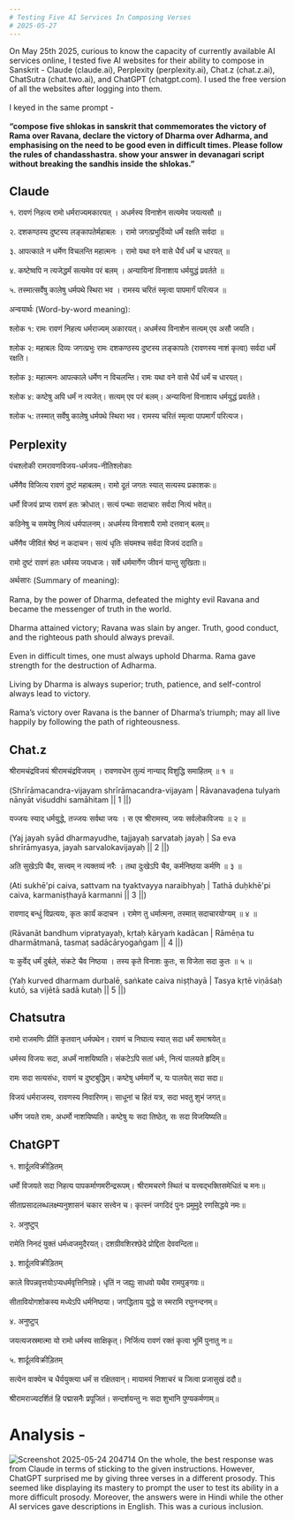 ```yaml
---
# Testing Five AI Services In Composing Verses
# 2025-05-27
---
```

On May 25th 2025, curious to know the capacity of currently available AI services online, I tested five AI websites for their ability to compose in Sanskrit - Claude (claude.ai), Perplexity (perplexity.ai), Chat.z (chat.z.ai), ChatSutra (chat.two.ai), and ChatGPT (chatgpt.com). I used the free version of all the websites after logging into them.<br>  
I keyed in the same prompt -<br>  
**“compose five shlokas in sanskrit that commemorates the victory of Rama over Ravana, declare the victory of Dharma over Adharma, and emphasising on the need to be good even in difficult times. Please follow the rules of chandasshastra. show your answer in devanagari script without breaking the sandhis inside the shlokas.”**
## Claude
१. रावणं निहत्य रामो धर्मराज्यमकारयत् ।  अधर्मस्य विनाशेन सत्यमेव जयत्यसौ ॥<br>  
२. दशकण्ठस्य दुष्टस्य लङ्कापतेर्महाबलः ।  रामो जगत्प्रभुर्दिव्यो धर्मं रक्षति सर्वदा ॥<br>  
३. आपत्काले न धर्मेण विचलन्ति महात्मनः ।  रामो यथा वने वासे धैर्यं धर्मं च धारयत् ॥<br>  
४. कष्टेष्वपि न त्यजेद्धर्मं सत्यमेव परं बलम् ।  अन्यायिनां विनाशाय धर्मयुद्धं प्रवर्तते ॥<br>  
५. तस्मात्सर्वेषु कालेषु धर्मपथे स्थिरा भव ।  रामस्य चरितं स्मृत्वा पापमार्गं परित्यज ॥<br>  
अन्वयार्थः (Word-by-word meaning):<br>  
श्लोक १: रामः रावणं निहत्य धर्मराज्यम् अकारयत्। अधर्मस्य विनाशेन सत्यम् एव असौ जयति।<br>  
श्लोक २: महाबलः दिव्यः जगत्प्रभुः रामः दशकण्ठस्य दुष्टस्य लङ्कापतेः (रावणस्य नाशं कृत्वा) सर्वदा धर्मं रक्षति।<br>  
श्लोक ३: महात्मनः आपत्काले धर्मेण न विचलन्ति। रामः यथा वने वासे धैर्यं धर्मं च धारयत्।<br>  
श्लोक ४: कष्टेषु अपि धर्मं न त्यजेत्। सत्यम् एव परं बलम्। अन्यायिनां विनाशाय धर्मयुद्धं प्रवर्तते।<br>  
श्लोक ५: तस्मात् सर्वेषु कालेषु धर्मपथे स्थिरा भव। रामस्य चरितं स्मृत्वा पापमार्गं परित्यज।<br>  
## Perplexity
पंचश्लोकी रामरावणविजय-धर्मजय-नीतिश्लोकाः<br>  
धर्मेणैव विजित्य रावणं दुष्टं महाबलम्। रामो दूतं जगतः स्यात् सत्यस्य प्रकाशकः॥<br>  
धर्मो विजयं प्राप्य रावणं हतः क्रोधात्। सत्यं पन्थाः सदाचारः सर्वदा नित्यं भवेत्॥<br>  
कठिनेषु च समयेषु नित्यं धर्मपालनम्। अधर्मस्य विनाशायै रामो दत्तवान् बलम्॥<br>  
धर्मेणैव जीवितं श्रेष्ठं न कदाचन। सत्यं धृतिः संयमश्च सर्वदा विजयं ददाति॥<br>  
रामो दुष्टं रावणं हतः धर्मस्य जयध्वजः। सर्वे धर्ममार्गेण जीवनं यान्तु सुखिताः॥<br>  

अर्थसारः (Summary of meaning):<br>  
Rama, by the power of Dharma, defeated the mighty evil Ravana and became the messenger of truth in the world.<br>  
Dharma attained victory; Ravana was slain by anger. Truth, good conduct, and the righteous path should always prevail.<br>  
Even in difficult times, one must always uphold Dharma. Rama gave strength for the destruction of Adharma.<br>  
Living by Dharma is always superior; truth, patience, and self-control always lead to victory.<br>  
Rama’s victory over Ravana is the banner of Dharma’s triumph; may all live happily by following the path of righteousness.<br>  
## Chat.z
श्रीरामचंद्रविजयं श्रीरामचंद्रविजयम् । रावणवधेन तुल्यं नान्याद् विशुद्धि समाहितम् ॥ १ ॥<br>  
(Shrīrāmacandra-vijayam shrīrāmacandra-vijayam | Rāvanavaḍena tulyaṁ nānyāt viśuddhi samāhitam || 1 ||)<br>  
यज्जयः स्याद् धर्मयुद्धे, तज्जयः सर्वथा जयः । स एव श्रीरामस्य, जयः सर्वलोकविजयः ॥ २ ॥<br>  
(Yaj jayah syād dharmayudhe, tajjayaḥ sarvataḥ jayaḥ | Sa eva shrīrāmyasya, jayah sarvalokavijayaḥ || 2 ||)<br>  
अति सुखेऽपि चैव, सत्त्वम् न त्यक्तव्यं नरैः । तथा दुःखेऽपि चैव, कर्मनिष्ठया कर्मणि ॥ ३ ॥<br>  
(Ati sukhē'pi caiva, sattvam na tyaktvayya naraibhyaḥ | Tathā duḥkhē'pi caiva, karmaniṣṭhayā karmanni || 3 ||)<br>  
रावणाद् बन्धुं विप्रत्ययः, कृतः कार्यं कदाचन । रामेण तु धर्मात्मना, तस्मात् सदाचारयोग्यम् ॥ ४ ॥<br>  
(Rāvanāt bandhum vipratyayaḥ, kṛtaḥ kāryaṁ kadācan | Rāmēṇa tu dharmātmanā, tasmaṭ sadācāryogañgam || 4 ||)<br>  
यः कुर्वेद् धर्मं दुर्बले, संकटे चैव निष्ठया । तस्य कृते विनाशः कुतः, स विजेता सदा कुतः ॥ ५ ॥<br>  
(Yaḥ kurved dharmam durbalē, saṅkate caiva niṣṭhayā | Tasya kṛtē viṇāśaḥ kutō, sa vijētā sadā kutaḥ || 5 ||)<br>  
## Chatsutra
रामो राजमणिः प्रीतिं कृतवान् धर्मपथेन। रावणं च निघात्य स्यात् सदा धर्मं समाश्रयेत्॥<br>  
धर्मस्य विजयः सदा, अधर्मं नाशयिष्यति। संकटेऽपि सतां धर्मः, नित्यं पालयते हृदिम्॥<br>  
रामः सदा सत्यसंधः, रावणं च दुष्टबुद्धिम्। कष्टेषु धर्ममार्गे च, यः पालयेत् सदा सदा॥<br>  
विजयं धर्मराजस्य, रावणस्य निवारिणम्। साधूनां च हितं यत्र, सदा भवतु शुभं जगत्॥<br>  
धर्मेण जयते रामः, अधर्मो नाशयिष्यति। कष्टेषु यः सदा तिष्ठेत्, सः सदा विजयिष्यति॥<br>  
## ChatGPT
१. शार्दूलविक्रीड़ितम्<br>  
धर्मो विजयते सदा निहत्य पापकर्माणमरीन्द्ररूपम्।  श्रीरामचरणे स्थितं च यत्त्वद्भक्तिसमेधितं च मनः॥<br>  
 सीताप्रसादलब्धलक्ष्म्यनुशासनं चकार सत्त्वेन च।  कृत्स्नं जगदिदं पुनः प्रमुमुदे रणसिद्धये नमः॥<br>  
२. अनुष्टुप्<br>  
रामेति निनदं युक्तं धर्मध्वजमुदैरयत्।  दशग्रीवशिरश्छेदे प्रोद्दिता देववन्दिता॥<br>  
३. शार्दूलविक्रीड़ितम्<br>  
काले विपन्नवृत्तयोऽप्यधर्मवृत्तिनिग्रहे।  धृतिं न जह्युः साधवो यथैव रामपुङ्गवः॥<br>  
 सीतावियोगशोकस्य मध्येऽपि धर्मनिष्ठया।  जगद्धिताय युद्धे स स्मरामि रघुनन्दनम्॥<br>  
४. अनुष्टुप्<br>  
जयत्यजस्रमात्मा यो रामो धर्मस्य साक्षिकृत्।  निर्जित्य रावणं रक्तं कृत्वा भूमिं पुनातु नः॥<br>  
५. शार्दूलविक्रीड़ितम्<br>  
सत्येन वाक्येन च धैर्ययुक्त्या धर्मं स रक्षितवान्।  मायामयं निशाचरं च जित्वा प्रजासुखं ददौ॥<br>  
 श्रीरामराज्यदर्शितं हि पद्मासनैः प्रपूजितं।  सन्दर्शयन्तु नः सदा शुभानि पुण्यकर्मणाम्॥<br>  
# Analysis - 
![Screenshot 2025-05-24 204714](https://github.com/user-attachments/assets/ea4c4f49-df68-4033-9be0-1cc37b80e276)
On the whole, the best response was from Claude in terms of sticking to the given instructions. However, ChatGPT surprised me by giving three verses in a different prosody. This seemed like displaying its mastery to prompt the user to test its ability in a more difficult prosody. Moreover, the answers were in Hindi while the other AI services gave descriptions in English. This was a curious inclusion.
